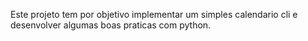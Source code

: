 Este projeto tem por objetivo implementar um simples calendario cli e desenvolver algumas boas praticas com python.

